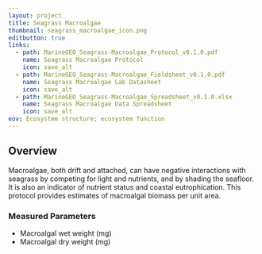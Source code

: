 ```yaml
---
layout: project
title: Seagrass Macroalgae
thumbnail: seagrass_macroalgae_icon.png
editbutton: true
links:
  - path: MarineGEO_Seagrass-Macroalgae_Protocol_v0.1.0.pdf
    name: Seagrass Macroalgae Protocol
    icon: save_alt
  - path: MarineGEO_Seagrass-Macroalgae_Fieldsheet_v0.1.0.pdf
    name: Seagrass Macroalgae Lab Datasheet
    icon: save_alt
  - path: MarineGEO_Seagrass-Macroalgae_Spreadsheet_v0.1.0.xlsx
    name: Seagrass Macroalgae Data Spreadsheet
    icon: save_alt
eov: Ecosystem structure; ecosystem function
---
```


## Overview
Macroalgae, both drift and attached, can have negative interactions with seagrass by competing for light and nutrients, and by shading the seafloor. It is also an indicator of nutrient status and coastal eutrophication. This protocol provides estimates of macroalgal biomass per unit area.

### Measured Parameters
  - Macroalgal wet weight (mg)
  - Macroalgal dry weight (mg)
